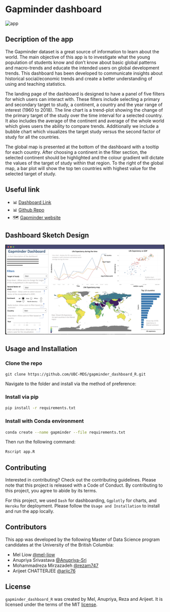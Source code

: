 # Gapminder dashboard

![app](https://user-images.githubusercontent.com/88474134/159116817-e4adbf04-17c6-42c6-a5d9-c13ff12ae878.gif)


## Decription of the app

The Gapminder dataset is a great source of information to learn about the world. The main objective of this app is to investigate what the young population of students know and don’t know about basic global patterns and macro-trends and educate the intended users on global development trends. This dashboard has been developed to communicate insights about historical social/economic trends and create a better understanding of using and teaching statistics.

The landing page of the dashboard is designed to have a panel of five filters for which users can interact with. These filters include selecting a primary and secondary target to study, a continent, a country and the year range of interest (1960 to 2018). The line chart is a trend-plot showing the change of the primary target of the study over the time interval for a selected country. It also includes the average of the continent and average of the whole world which gives users the ability to compare trends.
Additionally we include a bubble chart which visualizes the target study versus the second factor of study for all the countries.

The global map is presented at the bottom of the dashboard with a tooltip for each country. After choosing a continent in the filter section, the selected continent should be highlighted and the colour gradient will dictate the values of the target of study within that region. To the right of the global map, a bar plot will show the top ten countries with highest value for the selected target of study.

## Useful link

- 📊 [Dashboard Link](https://dsci532-2022-gapminder-app-r.herokuapp.com/)
- 📊 [Github Repo](https://github.com/UBC-MDS/gapminder_dashboard_R)
- 🗺 [Gapminder website](https://www.gapminder.org/)

## Dashboard Sketch Design

![sketch of the app](img/app_sketch.png "App Sketch")

## Usage and Installation

### Clone the repo

```
git clone https://github.com/UBC-MDS/gapminder_dashboard_R.git
```

Navigate to the folder and install via the method of preference:

### Install via pip

```bash
pip install -r requirements.txt
```

### Install with Conda environment

```bash
conda create --name gapminder --file requirements.txt
```

Then run the following command:

```bash
Rscript app.R
```

## Contributing 

Interested in contributing? Check out the contributing guidelines. Please note that this project is released with a Code of Conduct. By contributing to this project, you agree to abide by its terms.

For this project, we used `Dash` for dashboarding, `Ggplotly` for charts, and `Heroku` for deployment. Please follow the `Usage and Installation` to install and run the app locally.

## Contributors

This app was developed by the following Master of Data Science program candidates at the University of the British Columbia:

- Mel Liow                [@mel-liow](https://github.com/mel-liow)
- Anupriya Srivastava     [@Anupriya-Sri](https://github.com/Anupriya-Sri)
- Mohammadreza Mirzazadeh [@rezam747](https://github.com/rezam747)
- Arijeet CHATTERJEE      [@arijc76](https://github.com/arijc76)

## License

`gapminder_dashboard_R` was created by Mel, Anupriya, Reza and Arijeet. It is licensed under the terms of the MIT [license](https://github.com/UBC-MDS/gapminder_dashboard_R/blob/main/LICENSE).
